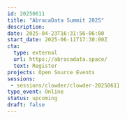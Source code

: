 ```yaml
---
id: 20250611
title: "AbracaData Summit 2025"
description: 
date: 2025-04-23T16:31:56-06:00
start_date: 2025-06-11T17:30:00Z
cta: 
  type: external
  url: https://abracadata.space/
  text: Register
projects: Open Source Events
sessions: 
 - sessions/clowder/clowder-20250611
type_event: Online
status: upcoming
draft: false
---
```




